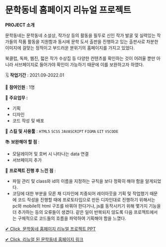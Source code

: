 # 문학동네 홈페이지 리뉴얼 프로젝트



**PROJECT 소개**

문학동네는 문학동네 소설상, 작가상 등의 활동을 필두로 신인 작가 발굴 및 실력있는 작가들의 작품 활동을 지원함과 동시에 문학 도서 출판을 진행하고 있는 출판사로 차분한 이미지에 걸맞는 정적이고 부드러운 분위기의 홈페이지를 가지고 있었다.

북클럽, 독파, 웹진, 젋은 작가 수상집 등 다양한 컨텐츠를 확인하는 것이 어려울 뿐만 아니라 서브페이지로 들어가야 확인이 가능하기 때문에 이를 보완하고자 하였다.



🗓️ **작업기간** : 2021.09-2022.01

🙋 **참여인원** : 1명

📘 **주요업무 :**

- 기획
- 디자인
- 코드 작성 및 배포

🌱 **스킬 및 사용툴** : `HTML5` `SCSS` `JAVASCRIPT` `FIGMA` `GIT` `VSCODE`

📚 **보완해야 할 점** :

- 모달레이어 및 호버 시 나타나는 data 연결
- 서브페이지 추가

📝  **프로젝트 진행 후 느낀 점** :

- 파일 관리 및 class와 id의 이름을 지정하는 규칙을 보다 정확히 해야 함을 알게되었다.
- 코딩에 대한 부분을 모른 채 디자인에 치중되어 레이아웃을 기획 및 작업했기 때문에 코드 작성을 진행할 때에 프로토타입으로 만든 디자인대로 진행하기 위해서는 pc와 mobile의 html 구조를 바꿔야 한다거나, js를 동작시키기 위해 몇가지 기능을 더 추가하는 등의 오류들이 생겼다. 같은 일이 반복되지 않도록 다음 프로젝트에서는 구체적으로 코드들의 흐름을 파악하여 기획해야 함을 느꼈다.



[✔ Click, 문학동네 홈페이지 리뉴얼 프로젝트 PPT](https://docs.google.com/presentation/d/1n544wq5KeDsAGLHiDpkOJse1ffqioYjv/edit?usp=sharing&ouid=113329169739332756596&rtpof=true&sd=true)

[✔ Click, 리뉴얼 된 문학동네 홈페이지 링크](https://munhakdongne-renewal.vercel.app/www/html/main_v2.html)